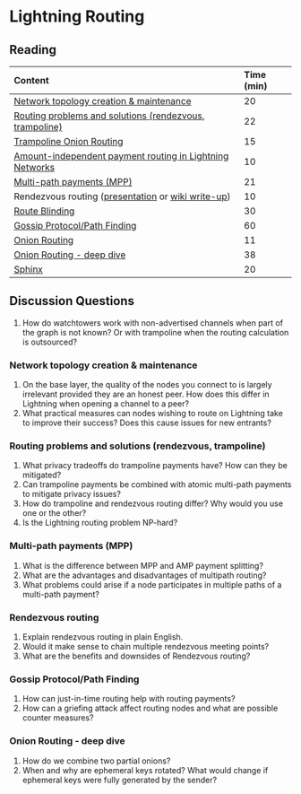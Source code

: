# Lightning Routing

## Reading

| Content | Time \(min\) |
| :--- | :--- |
| [Network topology creation & maintenance](https://btctranscripts.com/scalingbitcoin/tel-aviv-2019/edgedevplusplus/lightning-network-topology/) | 20 |
| [Routing problems and solutions \(rendezvous, trampoline\)](https://btctranscripts.com/scalingbitcoin/tel-aviv-2019/edgedevplusplus/2019-09-09-carla-kirk-cohen-routing-problems-and-solutions/) | 22 |
| [Trampoline Onion Routing](https://github.com/lightningnetwork/lightning-rfc/blob/trampoline-routing-no-gossip/proposals/trampoline.md) | 15 |
| [Amount-independent payment routing in Lightning Networks](https://medium.com/coinmonks/amount-independent-payment-routing-in-lightning-networks-6409201ff5ed) | 10 |
| [Multi-path payments \(MPP\)](https://youtu.be/Og4TGERPZMY) | 21 |
| Rendezvous routing \([presentation](https://btctranscripts.com/chaincode-labs/chaincode-residency/2019-06-28-christian-decker-rendezvous-routing/) or [wiki write-up](https://github.com/lightningnetwork/lightning-rfc/wiki/Rendez-vous-mechanism-on-top-of-Sphinx)\) | 10 |
| [Route Blinding](https://github.com/lightningnetwork/lightning-rfc/blob/route-blinding/proposals/route-blinding.md) | 30 |
| [Gossip Protocol/Path Finding](https://youtu.be/NT_dMqB1xuA) | 60 |
| [Onion Routing](https://youtu.be/toarjBSPFqI) | 11 |
| [Onion Routing - deep dive](https://btctranscripts.com/chaincode-labs/chaincode-residency/2019-06-25-christian-decker-onion-routing-deep-dive/) | 38 |
| [Sphinx](https://github.com/t-bast/lightning-docs/blob/master/sphinx.md) | 20 |

## Discussion Questions

1. How do watchtowers work with non-advertised channels when part of the graph is not known? Or with trampoline when the routing calculation is outsourced?

### Network topology creation & maintenance

1. On the base layer, the quality of the nodes you connect to is largely irrelevant provided they are an honest peer. How does this differ in Lightning when opening a channel to a peer?
2. What practical measures can nodes wishing to route on Lightning take to improve their success? Does this cause issues for new entrants?

### Routing problems and solutions \(rendezvous, trampoline\)

1. What privacy tradeoffs do trampoline payments have? How can they be mitigated?
2. Can trampoline payments be combined with atomic multi-path payments to mitigate privacy issues?
3. How do trampoline and rendezvous routing differ? Why would you use one or the other?
4. Is the Lightning routing problem NP-hard?

### Multi-path payments \(MPP\)

1. What is the difference between MPP and AMP payment splitting?
2. What are the advantages and disadvantages of multipath routing?
3. What problems could arise if a node participates in multiple paths of a multi-path payment?

### Rendezvous routing

1. Explain rendezvous routing in plain English.
2. Would it make sense to chain multiple rendezvous meeting points?
3. What are the benefits and downsides of Rendezvous routing?

### Gossip Protocol/Path Finding

1. How can just-in-time routing help with routing payments?
2. How can a griefing attack affect routing nodes and what are possible counter measures?

### Onion Routing - deep dive

1. How do we combine two partial onions?
2. When and why are ephemeral keys rotated? What would change if ephemeral keys were fully generated by the sender?

